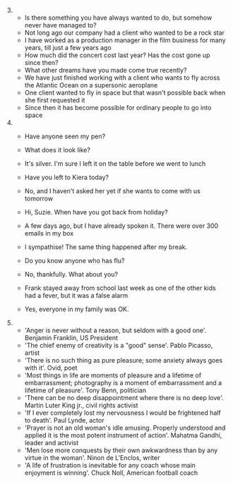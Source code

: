3.
    - Is there something you have always wanted to do, but somehow never have managed to?
    - Not long ago our company had a client who wanted to be a rock star
    - I have worked as a production manager in the film business for many years, till just a few years ago
    - How much did the concert cost last year? Has the cost gone up since then? 
    - What other dreams have you made come true recently?
    - We have just finished working with a client who wants to fly across the Atlantic Ocean on a supersonic aeroplane 
    - One client wanted to fly in space but that wasn't possible back when she first requested it
    - Since then it has become possible for ordinary people to go into space

4.
    - Have anyone seen my pen?
    - What does it look like?
    - It's silver. I'm sure I left it on the table before we went to lunch
    
    - Have you left to Kiera today?
    - No, and I haven't asked her yet if she wants to come with us tomorrow

    - Hi, Suzie. When have you got back from holiday?
    - A few days ago, but I have already spoken it. There were over 300 emails in my box
    - I sympathise! The same thing happened after my break.

    - Do you know anyone who has flu?
    - No, thankfully. What about you?
    - Frank stayed away from school last week as one of the other kids had a fever, but it was a false alarm
    - Yes, everyone in my family was OK.

5.
    - 'Anger is never without a reason, but seldom with a good one'. Benjamin Franklin, US President
    - 'The chief enemy of creativity is a "good" sense'. Pablo Picasso, artist
    - 'There is no such thing as pure pleasure; some anxiety always goes with it'. Ovid, poet
    - 'Most things in life are moments of pleasure and a lifetime of embarrassment; photography is a moment of embarrassment and a lifetime of pleasure'. Tony Benn, politician
    - 'There can be no deep disappointment where there is no deep love'. Martin Luter King jr., civil rights activist
    - 'If I ever completely lost my nervousness I would be frightened half to death'. Paul Lynde, actor
    - 'Prayer is not an old woman's idle amusing. Properly understood and applied it is the most potent instrument of action'. Mahatma Gandhi, leader and activist
    - 'Men lose more conquests by their own awkwardness than by any virtue in the woman'. Ninon de L'Enclos, writer
    - 'A life of frustration is inevitable for any coach whose main enjoyment is winning'. Chuck Noll, American football coach